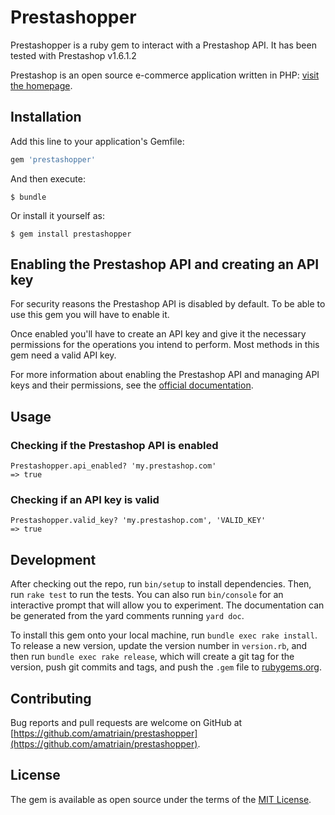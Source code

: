 # Prestashopper

Prestashopper is a ruby gem to interact with a Prestashop API. It has been tested with Prestashop v1.6.1.2

Prestashop is an open source e-commerce application written in PHP: [visit the homepage](https://www.prestashop.com/).

## Installation

Add this line to your application's Gemfile:

```ruby
gem 'prestashopper'
```

And then execute:

    $ bundle

Or install it yourself as:

    $ gem install prestashopper
    
## Enabling the Prestashop API and creating an API key

For security reasons the Prestashop API is disabled by default. To be able to use this gem you will have to enable it.

Once enabled you'll have to create an API key and give it the necessary permissions for the operations you intend to perform. Most methods in this gem need a valid API key.

For more information about enabling the Prestashop API and managing API keys and their permissions, see the [official documentation](http://doc.prestashop.com/display/PS16/Using+the+PrestaShop+Web+Service).

## Usage

### Checking if the Prestashop API is enabled
```
Prestashopper.api_enabled? 'my.prestashop.com'
=> true
```

### Checking if an API key is valid
```
Prestashopper.valid_key? 'my.prestashop.com', 'VALID_KEY'
=> true
```

## Development

After checking out the repo, run `bin/setup` to install dependencies. Then, run `rake test` to run the tests. You can also run `bin/console` for an interactive prompt that will allow you to experiment. The documentation can be generated from the yard comments running `yard doc`.

To install this gem onto your local machine, run `bundle exec rake install`. To release a new version, update the version number in `version.rb`, and then run `bundle exec rake release`, which will create a git tag for the version, push git commits and tags, and push the `.gem` file to [rubygems.org](https://rubygems.org).

## Contributing

Bug reports and pull requests are welcome on GitHub at [https://github.com/amatriain/prestashopper](https://github.com/amatriain/prestashopper).


## License

The gem is available as open source under the terms of the [MIT License](http://opensource.org/licenses/MIT).

